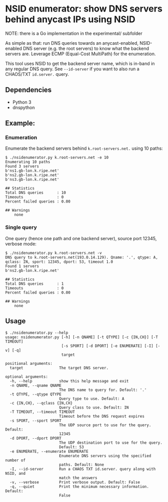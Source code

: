 # NSID enumerator: show DNS servers behind anycast IPs using NSID

 NOTE: there is a Go implementation in the experimental/ subfolder

As simple as that: run DNS queries towards an anycast-enabled, NSID-enabled DNS server
(e.g. the root servers) to know what the backend servers are. Leverage ECMP
(Equal-Cost MultiPath) for the enumeration.

This tool uses NSID to get the backend server name, which is in-band in any regular DNS
query. See `--id-server` if you want to also run a CHAOS/TXT `id.server.` query.

## Dependencies

* Python 3
* dnspython

## Example:

### Enumeration

Enumerate the backend servers behind `k.root-servers.net.` using 10 paths:
```
$ ./nsidenumerator.py k.root-servers.net -e 10
Enumerating 10 paths
Found 3 servers
b'ns1.gb-lon.k.ripe.net'
b'ns2.gb-lon.k.ripe.net'
b'ns3.gb-lon.k.ripe.net'

## Statistics
Total DNS queries      : 10
Timeouts               : 0
Percent failed queries : 0.00

## Warnings
    none
```

### Single query

One query (hence one path and one backend server), source port 12345, verbose mode:

```
$ ./nsidenumerator.py k.root-servers.net -v
DNS query to k.root-servers.net(193.0.14.129). Qname: '.', qtype: A, qclass: IN, sport: 12345, dport: 53, timeout 1.0
Found 1 servers
b'ns2.gb-lon.k.ripe.net'

## Statistics
Total DNS queries      : 1
Timeouts               : 0
Percent failed queries : 0.00

## Warnings
    none
```

## Usage

```
$ ./nsidenumerator.py --help
usage: nsidenumerator.py [-h] [-n QNAME] [-t QTYPE] [-c {IN,CH}] [-T TIMEOUT]
                         [-s SPORT] [-d DPORT] [-e ENUMERATE] [-I] [-v] [-q]
                         target

positional arguments:
  target                The target DNS server.

optional arguments:
  -h, --help            show this help message and exit
  -n QNAME, --qname QNAME
                        The DNS name to query for. Default: '.'
  -t QTYPE, --qtype QTYPE
                        Query type to use. Default: A
  -c {IN,CH}, --qclass {IN,CH}
                        Query class to use. Default: IN
  -T TIMEOUT, --timeout TIMEOUT
                        Timeout before the DNS request expires
  -s SPORT, --sport SPORT
                        The UDP source port to use for the query. Default:
                        12345
  -d DPORT, --dport DPORT
                        The UDP destination port to use for the query.
                        Default: 53
  -e ENUMERATE, --enumerate ENUMERATE
                        Enumerate DNS servers using the specified number of
                        paths. Default: None
  -I, --id-server       Run a CHAOS TXT id.server. query along with NSID, and
                        match the answers
  -v, --verbose         Print verbose output. Default: False
  -q, --quiet           Print the minimum necessary information. Default:
                        False
```
